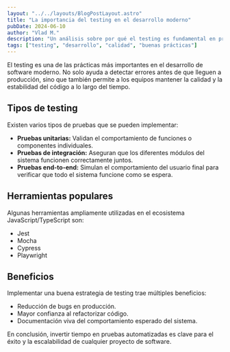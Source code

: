 ```yaml
---
layout: "../../layouts/BlogPostLayout.astro"
title: "La importancia del testing en el desarrollo moderno"
pubDate: 2024-06-10
author: "Vlad M."
description: "Un análisis sobre por qué el testing es fundamental en proyectos de desarrollo"
tags: ["testing", "desarrollo", "calidad", "buenas prácticas"]
---
```


El testing es una de las prácticas más importantes en el desarrollo de software moderno. No solo ayuda a detectar errores antes de que lleguen a producción, sino que también permite a los equipos mantener la calidad y la estabilidad del código a lo largo del tiempo.

## Tipos de testing

Existen varios tipos de pruebas que se pueden implementar:

- **Pruebas unitarias:** Validan el comportamiento de funciones o componentes individuales.
- **Pruebas de integración:** Aseguran que los diferentes módulos del sistema funcionen correctamente juntos.
- **Pruebas end-to-end:** Simulan el comportamiento del usuario final para verificar que todo el sistema funcione como se espera.

## Herramientas populares

Algunas herramientas ampliamente utilizadas en el ecosistema JavaScript/TypeScript son:

- Jest
- Mocha
- Cypress
- Playwright

## Beneficios

Implementar una buena estrategia de testing trae múltiples beneficios:

- Reducción de bugs en producción.
- Mayor confianza al refactorizar código.
- Documentación viva del comportamiento esperado del sistema.

En conclusión, invertir tiempo en pruebas automatizadas es clave para el éxito y la escalabilidad de cualquier proyecto de software.

